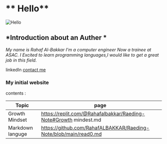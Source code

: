 # ** Hello**
![Hello](https://blogfonts.com/fonts/h/406/164406/img/hello.png)


## *Introduction about an **Auther** *
*My name is Rahaf Al-Bakkar
 I'm a computer engineer Now a trainee at ASAC. I Excited to learn programming languages,I would like to get a great job in this field.*

linkedIn [contact me](https://www.linkedin.com/in/rahaf-albakkar-b3a63a202/)

### My initial website 
contents :

Topic  | page
------------ | -------------
Growth Mindset | https://replit.com/@Rahafalbakkar/Raeding-Note#Growth mindest.md
Markdown languge |https://github.com/RahafALBAKKAR/Raeding-Note/blob/main/read0.md